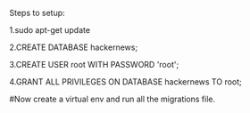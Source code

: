 
Steps to setup:

1.sudo apt-get update

2.CREATE DATABASE hackernews;

3.CREATE USER root WITH PASSWORD 'root';

4.GRANT ALL PRIVILEGES ON DATABASE hackernews TO root;

#Now create a virtual env and run all the migrations file.
